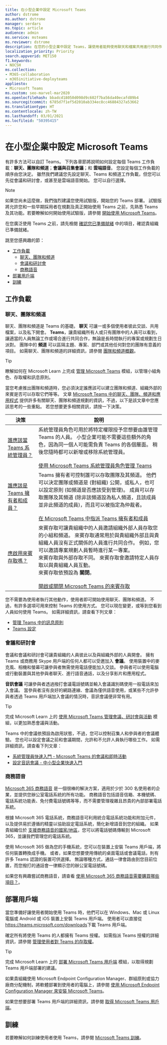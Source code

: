 ```yaml
---
title: 在小型企業中設定 Microsoft Teams
author: dstrome
ms.author: dstrome
manager: serdars
ms.topic: article
audience: admin
ms.service: msteams
ms.reviewer: dstrome
description: 在您的小型企業中設定 Teams，讓使用者能夠使用聊天和檔案共用進行共同作業、設定與參加小型和大型會議，以及透過影片和語音進行交談。
localization_priority: Priority
search.appverid: MET150
f1.keywords:
- NOCSH
ms.collection:
- M365-collaboration
- m365initiative-deployteams
appliesto:
- Microsoft Teams
ms.custom: seo-marvel-mar2020
ms.openlocfilehash: bbadcd18050d098d9c602f7ba56da40ecafd89b4
ms.sourcegitcommit: 6785d7f1ef5d2010ab334ec8cc46884327a53662
ms.translationtype: HT
ms.contentlocale: zh-TW
ms.lasthandoff: 03/01/2021
ms.locfileid: "50395415"
---
```

# <a name="set-up-microsoft-teams-in-your-small-business"></a>在小型企業中設定 Microsoft Teams

有許多方法可以自訂 Teams。 下列各章節將說明如何設定每個 Teams 工作負載：**聊天、團隊和頻道**；**會議與召集會議**；和 **雲端語音**。 您設定每個工作負載的順序由您決定。 雖然我們建議您先設定聊天、Teams 和頻道工作負載，但您可以先從會議和研討會，或甚至是雲端語音開始。 您可以自行選擇。

> [!NOTE]
> 如果您尚未這麼做，我們強烈建議您使用試驗版，開始您的 Teams 部署。 試驗版將允許您和一些早期採用者在規劃及真正開始使用 Teams 之前，先熟悉 Teams 及其功能。若要瞭解如何開始使用試驗版，請參閱 [開始使用 Microsoft Teams](get-started-with-teams-quick-start.md)。

在您廣泛使用 Teams 之前，請先檢閱 [確認您已準備就緒](get-started-with-teams-quick-start.md#make-sure-youre-ready) 中的項目，確認貴組織已準備就緒。

跳至您感興趣的節：

- [工作負載](#workloads)
  - [聊天、團隊和頻道](#chat-teams-and-channels)
  - [會議和研討會](#meetings-and-conferencing)
  - [商務語音](#business-voice)
- [部署用戶端](#deploy-clients)
- [訓練](#training)

## <a name="workloads"></a>工作負載
### <a name="chat-teams-and-channels"></a>聊天、團隊和頻道

聊天、團隊和頻道是 Teams 的基礎。 **聊天** 可讓一或多個使用者彼此交談、共用檔案，以及私下開會。 **Teams**，讓貴組織所有人或只有團隊中的人員可以看到，讓適當的人員無論工作或場合進行共同合作，無論是長時間執行的專案或規劃生日派對。 團隊中的 **頻道** 可以區隔主題、專案、部門或其他任何對您的團隊有意義的項目。 如需聊天、團隊和頻道的詳細資訊，請參閱 [團隊和頻道概觀](teams-channels-overview.md)。

> [!TIP]
> 瞭解如何在 Microsoft Learn 上完成 [管理 Microsoft Teams](https://docs.microsoft.com/learn/modules/m365-teams-collab-manage-teams/) 模組，以管理小組角色、存取權和訊息原則。

當您考慮推出團隊和頻道時，您必須決定誰應該可以建立團隊和頻道、組織外部的來賓是否可以存取它們等等。 文章 [Microsoft Teams 中的聊天、團隊、頻道和應用程式](deploy-chat-teams-channels-microsoft-teams-landing-page.md) 提供許多有關聊天、團隊和頻道規劃的資訊，不過，以下是該文章中您應該思考的一些重點。 若您想要更多相關資訊，請按一下決策。

| 決策 | 說明 |
|--|--|
| [誰應該當 Teams 系統管理員？](deploy-chat-teams-channels-microsoft-teams-landing-page.md#teams-administrators) | 系統管理員角色可用於將特定權限授予您想要由誰管理 Teams 的人員。 小型企業可能不需要這些額外的角色，因為同一個人可能需負責 Teams 的各個層面。 稍後您隨時都可以新增或移除系統管理員。<br><br>[使用 Microsoft Teams 系統管理員角色管理 Teams](using-admin-roles.md) |
| [誰應該是 Teams 擁有者和成員？](deploy-chat-teams-channels-microsoft-teams-landing-page.md#teams-owners-and-members) | Teams 擁有者可控制誰可以存取團隊及其頻道。 他們可以決定團隊或頻道是 (對組織) 公開，或私人，也可以設定原則 (如頻道是否應該受到管理)。 成員可以存取團隊及其頻道 (除非該頻道設為私人頻道，且該成員並非此頻道的成員)，而且可以被指定為仲裁者。<br><br>[在 Microsoft Teams 中指派 Teams 擁有者和成員](assign-roles-permissions.md) |
| [應啟用來賓存取嗎？](deploy-chat-teams-channels-microsoft-teams-landing-page.md#guest-access) |來賓存取可讓貴組織中的人員邀請組織外部人員存取您的小組和頻道。 來賓存取通常用於與貴組織外部且與貴組織人員沒有正式關係的人員進行共同合作。 例如，您可以邀請專案規劃人員暫時進行某一專案。<br>來賓存取與外部存取不同。 來賓存取會邀請特定人員存取以與貴組織人員互動。  <br>來賓存取依預設為 **關閉**。 <br><br>[開啟或關閉 Microsoft Teams 的來賓存取](set-up-guests.md)  |

您不需要為使用者執行其他動作，使用者即可開始使用聊天、團隊和頻道。 不過，有許多選項可用來控制 Teams 的使用方式。 您可以現在變更，或等到您看到人員如何使用 Teams。 如需詳細資訊，請查看下列文章：

- [管理 Teams 中的訊息原則](messaging-policies-in-teams.md)
- [Teams 設定](enable-features-office-365#teams-settings)

### <a name="meetings-and-conferencing"></a>會議和研討會

會議和會議和研討會可讓貴組織的人員彼此以及與組織外部的人員開會。 擁有 Teams 或商務用 Skype 用戶端的任何人都可以受邀加入 **會議**。 使用裝置中的麥克風、相機和螢幕可讓參與者無需使用電話便能加入交談。 參與者可以使用電腦或行動裝置與其他參與者聊天、進行語音通話，以及分享影片和應用程式。

**音訊會議** 可讓參與者透過撥打會議電話號碼並輸入會議識別碼使用一般電話來加入會議。 當參與者沒有良好的網路連線、會議為僅供語音使用，或某些不允許參與者透過 Teams 用戶端加入會議的情況時，音訊會議便非常有用。

> [!TIP]
> 完成 Microsoft Learn 上的 [使用 Microsoft Teams 管理會議、研討會與活動](https://docs.microsoft.com/learn/modules/m365-teams-collab-manage-meetings) 模組，以更加熟悉會議與活動。

Teams 中的會議依預設為啟用狀態，不過，您可以控制召集人和參與者的會議體驗。 您也可以設定會議之前和會議期間，允許和不允許人員執行哪些工作。 如需詳細資訊，請查看下列文章：

- [系統管理員快速入門 - Microsoft Teams 的會議和即時活動](quick-start-meetings-live-events.md)
- [設定音訊會議 - 中小型企業快速入門](audio-conferencing-smb.md)

### <a name="business-voice"></a>商務語音

[Microsoft 365 商務語音](business-voice/whats-business-voice.md) 是一個很棒的解決方案，適用於少於 300 名使用者的企業，並提供您辦公室電話系統的所有功能。 商務語音包括語音信箱、本機號碼、電話系統功能表、免付費電話號碼等等，而不需要管理複雜且昂貴的內部部署電話系統。

根據 Microsoft 365 電話系統，商務語音可利用統合電話系統功能和附加元件，以及提供易於遵循的精靈以協助設定電話系統，簡化新增語音到您的組織。 如果貴組織位於 [支援商務語音的國家/地區](business-voice/country-region-availability.md)，您可以將電話號碼傳輸到 Microsoft 365，並讓我們管理您的電話系統。

使用 Microsoft 365 做為您的手機系統，您可以在裝置上安裝 Teams 用戶端，將任何裝置轉換成手機。 或者，如果您想要使用傳統的桌面電話或會議電話，則有許多 Teams 認證的裝置可供選擇。 無論哪種方式，通話一律會路由到您目前位置，而您撥打的通話會一律顯示您的辦公室電話號碼。

如果您有興趣嘗試商務語音，請查看 [使用 Microsoft 365 商務語音需要購買哪些項目？](business-voice/what-to-buy.md)。

## <a name="deploy-clients"></a>部署用戶端

當您準備好讓使用者開始使用 Teams 時，他們可以在 Windows、Mac 或 Linux 電腦或 Android 或 iOS 裝置上安裝 Teams 用戶端。 使用者可以直接從 <https://teams.microsoft.com/downloads>下載 Teams 用戶端。

確定所有將使用 Teams 的人都擁有 Teams 授權。 如需指派 Teams 授權的詳細資訊，請參閱 [管理使用者對 Teams 的存取權](user-access.md#using-the-microsoft-365-admin-center)。

> [!TIP]
> 完成 Microsoft Learn 上的 [部署 Microsoft Teams 用戶端](https://docs.microsoft.com/learn/modules/m365-teams-collab-deploy-clients/) 模組，以取得規劃 Teams 用戶端部署的建議。

如果貴組織使用 Microsoft Endpoint Configuration Manager、群組原則或協力廠商分配機制，將軟體部署到使用者的電腦上，請參閱 [使用 Microsoft Endpoint Configuration Manager 來安裝 Microsoft Teams](msi-deployment.md)。

如果您想要部署 Teams 用戶端的詳細資訊，請參閱 [取得 Microsoft Teams 用戶端](get-clients.md)。

## <a name="training"></a>訓練

若要瞭解如何訓練使用者使用 Teams，請參閱 [Microsoft Teams 訓練](training-microsoft-teams-landing-page.md)。